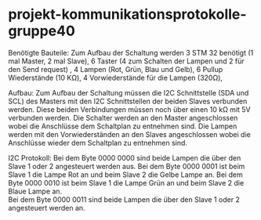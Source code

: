 # projekt-kommunikationsprotokolle-gruppe40
Benötigte Bauteile:
Zum Aufbau der Schaltung werden 3 STM 32 benötigt (1 mal Master, 2 mal Slave), 6 Taster (4 zum Schalten der Lampen und 2 für den Send request) , 4 Lampen (Rot, Grün, Blau und Gelb), 6 Pullup Wiederstände (10 KΩ), 4 Vorwiederstände für die Lampen (320Ω), 

Aufbau:
Zum Aufbau der Schaltung müssen die I2C Schnittstelle (SDA und SCL) des Masters mit den I2C Schnittstellen der beiden Slaves  verbunden werden. Diese beiden Verbindungen müssen noch über einen 10 kΩ mit 5V verbunden werden. Die Schalter werden an den Master angeschlossen wobei die Anschlüsse dem Schaltplan zu entnehmen sind. Die Lampen werden mit den Vorwiederständen an den Slaves angeschlossen wobei die Anschlüsse wieder dem Schaltplan zu entnehmen sind. 

I2C Protokoll:
Bei dem Byte 0000 0000 sind beide Lampen die über den Slave 1 oder 2 angesteuert werden aus.
Bei dem Byte 0000 0001 ist beim Slave 1 die Lampe Rot an und beim Slave 2 die Gelbe Lampe an. 
Bei dem Byte 0000 0010 ist beim Slave 1 die Lampe Grün an und beim Slave 2 die Blaue Lampe an.   
Bei dem Byte 0000 0011 sind beide Lampen die über den Slave 1 oder 2 angesteuert werden an.

